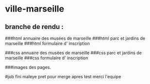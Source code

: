 # ville-marseille
## branche de rendu :
###html annuaire des musées de marseille
###html parc et jardins de marseille
###html formulaire d' inscription

###css annuaire des musées de marseille
###css parc et jardins de marseille
###css formulaire d' inscription

###images des pages.

#job fini maleye pret pour merge apres test merci l'equipe
